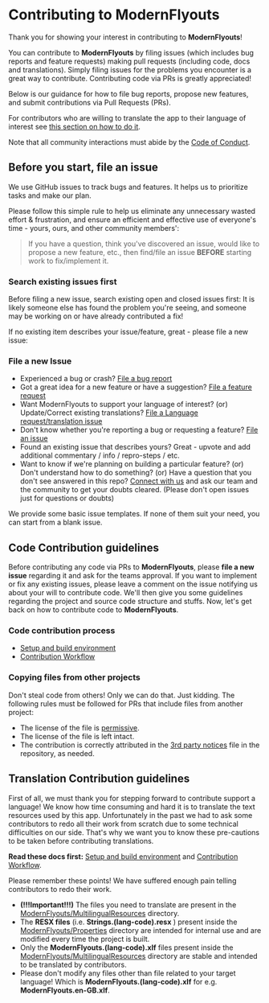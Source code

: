 # Contributing to ModernFlyouts

Thank you for showing your interest in contributing to **ModernFlyouts**!

You can contribute to **ModernFlyouts** by filing issues (which includes bug reports and feature requests) making pull requests (including code, docs and translations). Simply filing issues for the problems you encounter is a great way to contribute. Contributing code via PRs is greatly appreciated!

Below is our guidance for how to file bug reports, propose new features, and submit contributions via Pull Requests (PRs).

For contributors who are willing to translate the app to their language of interest see [this section on how to do it](#translation-contribution-guidelines).

Note that all community interactions must abide by the [Code of Conduct](CODE_OF_CONDUCT.md).

## Before you start, file an issue

We use GitHub issues to track bugs and features. It helps us to prioritize tasks and make our plan.

Please follow this simple rule to help us eliminate any unnecessary wasted effort & frustration, and ensure an efficient and effective use of everyone's time - yours, ours, and other community members':

> If you have a question, think you've discovered an issue, would like to propose a new feature, etc., then find/file an issue **BEFORE** starting work to fix/implement it.

### Search existing issues first

Before filing a new issue, search existing open and closed issues first: It is likely someone else has found the problem you're seeing, and someone may be working on or have already contributed a fix!

If no existing item describes your issue/feature, great - please file a new issue:

### File a new Issue

* Experienced a bug or crash? [File a bug report](https://github.com/ModernFlyouts-Community/ModernFlyouts/issues/new?labels=bug&template=bug_report.md&title=Bug%3A)
* Got a great idea for a new feature or have a suggestion? [File a feature request](https://github.com/ModernFlyouts-Community/ModernFlyouts/issues/new?labels=enhancement&template=feature_request.md&title=Feature+Request%3A)
* Want ModernFlyouts to support your language of interest? (or) Update/Correct existing translations? [File a Language request/translation issue](https://github.com/ModernFlyouts-Community/ModernFlyouts/issues/new?assignees=Samuel12321&labels=translation&template=language-or-translation-issue-or-request-.md&title=)
* Don't know whether you're reporting a bug or requesting a feature? [File an issue](https://github.com/ModernFlyouts-Community/ModernFlyouts/issues/new?assignees=&labels=&template=blank-issue.md&title=)
* Found an existing issue that describes yours? Great - upvote and add additional commentary / info / repro-steps / etc.
* Want to know if we're planning on building a particular feature? (or) Don't understand how to do something? (or) Have a question that you don't see answered in this repo? [Connect with us](https://github.com/ModernFlyouts-Community/ModernFlyouts#connect-with-us) and ask our team and the community to get your doubts cleared. (Please don't open issues just for questions or doubts)

We provide some basic issue templates. If none of them suit your need, you can start from a blank issue.

## Code Contribution guidelines

Before contributing any code via PRs to **ModernFlyouts**, please **file a new issue** regarding it and ask for the teams approval.
If you want to implement or fix any existing issues, please leave a comment on the issue notifying us about your will to contribute code.
We'll then give you some guidelines regarding the project and source code structure and stuffs. Now, let's get back on how to contribute code to **ModernFlyouts**.

### Code contribution process

- [Setup and build environment](docs/developer_guide.md)
- [Contribution Workflow](docs/contribution_workflow.md)

### Copying files from other projects

Don't steal code from others! Only we can do that. Just kidding.
The following rules must be followed for PRs that include files from another project:

- The license of the file is [permissive](https://en.wikipedia.org/wiki/Permissive_software_license).
- The license of the file is left intact.
- The contribution is correctly attributed in the [3rd party notices](NOTICE.md) file in the repository, as needed.

## Translation Contribution guidelines

First of all, we must thank you for stepping forward to contribute support a language!
We know how time consuming and hard it is to translate the text resources used by this app. Unfortunately in the past we had to ask some contributors to redo all their work from scratch due to some technical difficulties on our side. That's why we want you to know these pre-cautions to be taken before contributing translations.

**Read these docs first:** [Setup and build environment](docs/developer_guide.md) and [Contribution Workflow](docs/contribution_workflow.md).

Please remember these points! We have suffered enough pain telling contributors to redo their work.

- **(!!!Important!!!)** The files you need to translate are present in the [ModernFlyouts/MultilingualResources](ModernFlyouts/MultilingualResources) directory.
- The **RESX files** (i.e. **Strings.(lang-code).resx** ) present inside the [ModernFlyouts/Properties](ModernFlyouts/Properties) directory are intended for internal use and are modified every time the project is built.
- Only the **ModernFlyouts.(lang-code).xlf** files present inside the [ModernFlyouts/MultilingualResources](ModernFlyouts/MultilingualResources) directory are stable and intended to be translated by contributors.
- Please don't modify any files other than file related to your target language! Which is **ModernFlyouts.(lang-code).xlf** for e.g. **ModernFlyouts.en-GB.xlf**.

